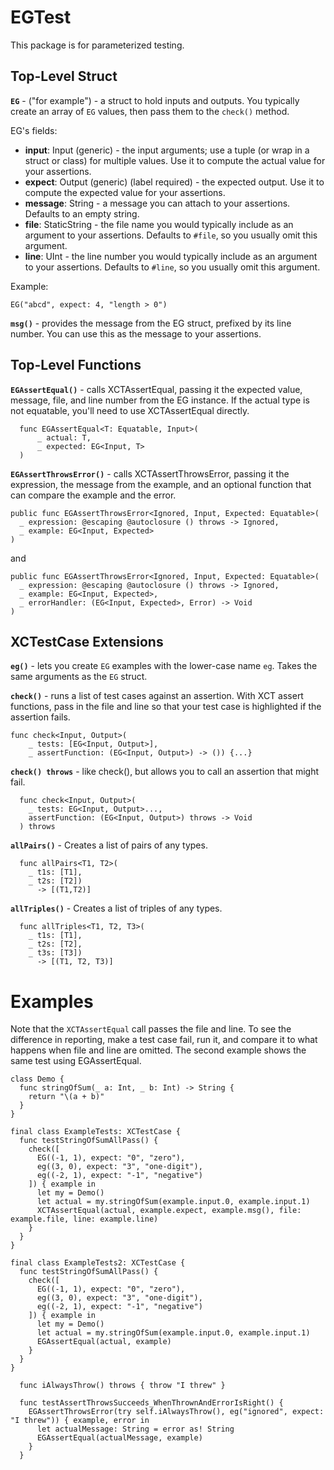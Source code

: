 # EGTest

This package is for parameterized testing.

## Top-Level Struct
**`EG`** - ("for example") - a struct to hold inputs and outputs. You typically create an array of `EG` values, then pass them to the `check()` method.

EG's fields:

* __input__: Input (generic) - the input arguments; use a tuple (or wrap in a struct or class) for multiple values. Use it to compute the actual value for your assertions.
* __expect__: Output (generic) (label required) - the expected output. Use it to compute the expected value for your assertions. 
* __message__: String - a message you can attach to your assertions. Defaults to an empty string.
* __file__: StaticString - the file name you would typically include as an argument to your assertions. Defaults to `#file`, so you usually omit this argument. 
* __line__: UInt - the line number you would typically include as an argument to your assertions. Defaults to `#line`, so you usually omit this argument.

Example:
```
EG("abcd", expect: 4, "length > 0")
```

**`msg()`** - provides the message from the EG struct, prefixed by its line number. You can use this as the message to your assertions.

## Top-Level Functions
**`EGAssertEqual()`** - calls XCTAssertEqual, passing it the expected value, message, file, and line number from the EG instance. If the actual type is not equatable, you'll need to use XCTAssertEqual directly.

```
  func EGAssertEqual<T: Equatable, Input>(
      _ actual: T, 
      _ expected: EG<Input, T>
  )
```

**`EGAssertThrowsError()`** - calls XCTAssertThrowsError, passing it the expression, the message from the example, and an optional function that can compare the example and the error.

```
public func EGAssertThrowsError<Ignored, Input, Expected: Equatable>(
  _ expression: @escaping @autoclosure () throws -> Ignored,
  _ example: EG<Input, Expected>
)
```
and 
```
public func EGAssertThrowsError<Ignored, Input, Expected: Equatable>(
  _ expression: @escaping @autoclosure () throws -> Ignored,
  _ example: EG<Input, Expected>,
  _ errorHandler: (EG<Input, Expected>, Error) -> Void
)
```

## XCTestCase Extensions
**`eg()`** - lets you create `EG` examples with the lower-case name `eg`. Takes the same arguments as the `EG` struct.

**`check()`** - runs a list of test cases against an assertion. With XCT assert functions, pass in the file and line so that your test case is highlighted if the assertion fails.

```
func check<Input, Output>(
    _ tests: [EG<Input, Output>],
    _ assertFunction: (EG<Input, Output>) -> ()) {...}
```

**`check() throws`** - like check(), but allows you to call an assertion that might fail.

```
  func check<Input, Output>(
    _ tests: EG<Input, Output>...,
    assertFunction: (EG<Input, Output>) throws -> Void
  ) throws 
```
**`allPairs()`** - Creates a list of pairs of any types.
```
  func allPairs<T1, T2>(
    _ t1s: [T1],
    _ t2s: [T2])
      -> [(T1,T2)]
```

**`allTriples()`** - Creates a list of triples of any types.
```
  func allTriples<T1, T2, T3>(
    _ t1s: [T1],
    _ t2s: [T2],
    _ t3s: [T3]) 
      -> [(T1, T2, T3)]
```

# Examples
Note that the `XCTAssertEqual` call passes the file and line. To see the difference in reporting, make a test case fail, run it, and compare it to what happens when file and line are omitted. 
The second example shows the same test using EGAssertEqual.

```
class Demo {
  func stringOfSum(_ a: Int, _ b: Int) -> String {
    return "\(a + b)"
  }
}

final class ExampleTests: XCTestCase {
  func testStringOfSumAllPass() {
    check([
      EG((-1, 1), expect: "0", "zero"),
      eg((3, 0), expect: "3", "one-digit"),
      eg((-2, 1), expect: "-1", "negative")
    ]) { example in
      let my = Demo()
      let actual = my.stringOfSum(example.input.0, example.input.1)
      XCTAssertEqual(actual, example.expect, example.msg(), file: example.file, line: example.line)
    }
  }
}

final class ExampleTests2: XCTestCase {
  func testStringOfSumAllPass() {
    check([
      EG((-1, 1), expect: "0", "zero"),
      eg((3, 0), expect: "3", "one-digit"),
      eg((-2, 1), expect: "-1", "negative")
    ]) { example in
      let my = Demo()
      let actual = my.stringOfSum(example.input.0, example.input.1)
      EGAssertEqual(actual, example)
    }
  }
}

```

```
  func iAlwaysThrow() throws { throw "I threw" }

  func testAssertThrowsSucceeds_WhenThrownAndErrorIsRight() {
    EGAssertThrowsError(try self.iAlwaysThrow(), eg("ignored", expect: "I threw")) { example, error in
      let actualMessage: String = error as! String
      EGAssertEqual(actualMessage, example)
    }
  }
```
